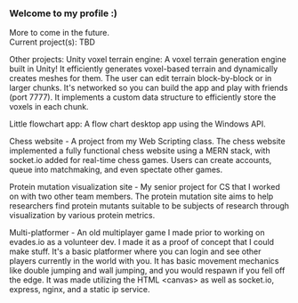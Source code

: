 ### Welcome to my profile :)
More to come in the future.  
Current project(s): TBD

Other projects:
Unity voxel terrain engine: A voxel terrain generation engine built in Unity! It efficiently generates voxel-based terrain and dynamically creates meshes for them. The user can edit terrain block-by-block or in larger chunks. It's networked so you can build the app and play with friends (port 7777). It implements a custom data structure to efficiently store the voxels in each chunk.

Little flowchart app: A flow chart desktop app using the Windows API.

Chess website - A project from my Web Scripting class. The chess website implemented a fully functional chess website using a MERN stack, with socket.io added for real-time chess games. Users can create accounts, queue into matchmaking, and even spectate other games. 

Protein mutation visualization site - My senior project for CS that I worked on with two other team members. The protein mutation site aims to help researchers find protein mutants suitable to be subjects of research through visualization by various protein metrics.

Multi-platformer - An old multiplayer game I made prior to working on evades.io as a volunteer dev. I made it as a proof of concept that I could make stuff. It's a basic platformer where you can login and see other players currently in the world with you. It has basic movement mechanics like double jumping and wall jumping, and you would respawn if you fell off the edge. It was made utilizing the HTML \<canvas\> as well as socket.io, express, nginx, and a static ip service.
